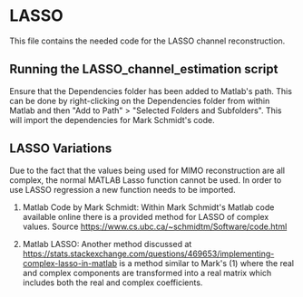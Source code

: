 # LASSO
This file contains the needed code for the LASSO channel reconstruction.

## Running the LASSO_channel_estimation script
Ensure that the Dependencies folder has been added to Matlab's path. This can be done by right-clicking on the Dependencies folder from within Matlab and then "Add to Path" > "Selected Folders and Subfolders". This will import the dependencies for Mark Schmidt's code.

## LASSO Variations
Due to the fact that the values being used for MIMO reconstruction are all complex, the normal MATLAB Lasso function cannot be used. In order to use LASSO regression a new function needs to be imported.

1. Matlab Code by Mark Schmidt:
    Within Mark Schmidt's Matlab code available online there is a provided method for LASSO of complex values.
    Source https://www.cs.ubc.ca/~schmidtm/Software/code.html


2. Matlab LASSO: Another method discussed at https://stats.stackexchange.com/questions/469653/implementing-complex-lasso-in-matlab is a method similar to Mark's (1) where the real and complex components are transformed into a real matrix which includes both the real and complex coefficients. 
